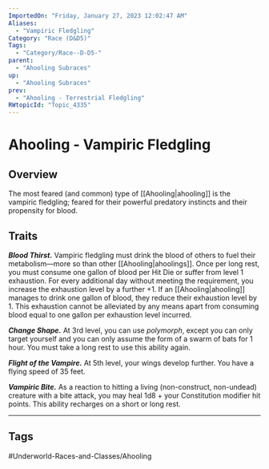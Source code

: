 ```yaml
---
ImportedOn: "Friday, January 27, 2023 12:02:47 AM"
Aliases:
  - "Vampiric Fledgling"
Category: "Race (D&D5)"
Tags:
  - "Category/Race--D-D5-"
parent:
  - "Ahooling Subraces"
up:
  - "Ahooling Subraces"
prev:
  - "Ahooling - Terrestrial Fledgling"
RWtopicId: "Topic_4335"
---
```

# Ahooling - Vampiric Fledgling
## Overview
The most feared (and common) type of [[Ahooling|ahooling]] is the vampiric fledgling; feared for their powerful predatory instincts and their propensity for blood.

## Traits
***Blood Thirst.*** Vampiric fledgling must drink the blood of others to fuel their metabolism—more so than other [[Ahooling|ahoolings]]. Once per long rest, you must consume one gallon of blood per Hit Die or suffer from level 1 exhaustion. For every additional day without meeting the requirement, you increase the exhaustion level by a further +1. If an [[Ahooling|ahooling]] manages to drink one gallon of blood, they reduce their exhaustion level by 1. This exhaustion cannot be alleviated by any means apart from consuming blood equal to one gallon per exhaustion level incurred.

***Change Shape.*** At 3rd level, you can use *polymorph*, except you can only target yourself and you can only assume the form of a swarm of bats for 1 hour. You must take a long rest to use this ability again.

***Flight of the Vampire.*** At 5th level, your wings develop further. You have a flying speed of 35 feet.

***Vampiric Bite.*** As a reaction to hitting a living (non-construct, non-undead) creature with a bite attack, you may heal 1d8 + your Constitution modifier hit points. This ability recharges on a short or long rest.


---
## Tags
#Underworld-Races-and-Classes/Ahooling

